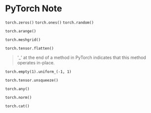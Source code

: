 PyTorch Note
===

`torch.zeros()`
`torch.ones()`
`torch.random()`

`torch.arange()`

`torch.meshgrid()`

`torch.tensor.flatten()`

> '_' at the end of a method in PyTorch indicates that this method operates in-place.

`torch.empty(1).uniform_(-1, 1)`

`torch.tensor.unsqueeze()` 

`torch.any()`

`torch.norm()`

`torch.cat()`